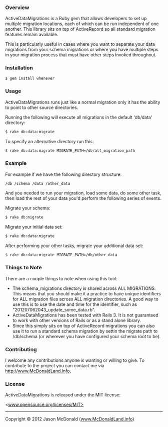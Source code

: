 ### Overview

ActiveDataMigrations is a Ruby gem that allows developers to set up multiple migration locations, each of which can be run independent of one another. This library sits on top of ActiveRecord so all standard migration features remain available.

This is particularly useful in cases where you want to separate your data migrations from your schema migrations or where you have multiple steps in your migration process that must have other steps invoked throughout.

### Installation

```sh
$ gem install whenever
```

### Usage

ActiveDataMigrations runs just like a normal migration only it has the ability to point to other source directories. 

Running the following will execute all migrations in the default 'db/data' directory:

```sh
$ rake db:data:migrate
```

To specify an alternative directory run this:

```sh
$ rake db:data:migrate MIGRATE_PATH=/db/alt_migration_path
```

### Example

For example if we have the following directory structure:

`
/db
    /schema
    /data
    /other_data
`

And you needed to run your migration, load some data, do some other task, then load the rest of your data you'd perform the following series of events.

Migrate your schema:

```sh
$ rake db:migrate
```

Migrate your initial data set:
```sh
$ rake db:data:migrate
```

After performing your other tasks, migrate your additional data set:
```sh
$ rake db:data:migrate MIGRATE_PATH=/db/other_data
```

### Things to Note

There are a couple things to note when using this tool:

- The schema_migrations directory is shared across ALL MIGRATIONS. This means that you should make it a practice to have unique identifiers for ALL migration files across ALL migration directories. A good way to use this is to use the date and time for the identifier, such as "201207062043\_update\_some\_data.rb".
- ActiveDataMigrations has been tested with Rails 3. It is not guaranteed to work with other versions of Rails or as a stand alone library.
- Since this simply sits on top of ActiveRecord migrations you can also use it to run a standard schema migration by settin the migrate path to /db/schema (or wherever you have configured your schema root to be).

### Contributing

I welcome any contributions anyone is wanting or willing to give. To contribute to the project you can contact me via <http://www.McDonaldLand.info>.

### License

ActiveDataMigrations is released under the MIT license:

<www.opensource.org/licenses/MIT>

----

Copyright &copy; 2012 Jason McDonald (www.McDonaldLand.info)